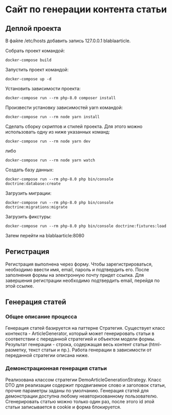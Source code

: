 # Сайт по генерации контента статьи #

## Деплой проекта ##

В файле /etc/hosts добавить запись 127.0.0.1 blablaarticle.

Собрать проект командой:

```shell
docker-compose build
```

Запустить проект командой:
```shell
docker-compose up -d
```
Установить зависимости проекта:

```shell
docker-compose run --rm php-8.0 composer install
```

Произвести установку зависимостей yarn командой:
```shell
docker-compose run --rm node yarn install
```

Сделать сборку скриптов и стилей проекта. Для этого можно использовать одну из ниже указанных команд:
```shell
docker-compose run --rm node yarn dev
```
либо
```shell
docker-compose run --rm node yarn watch
```

Создать базу данных:
```shell
docker-compose run --rm php-8.0 php bin/console doctrine:database:create
```

Загрузить миграции:
```shell
docker-compose run --rm php-8.0 php bin/console doctrine:migrations:migrate
```

Загрузить фикстуры:
```shell
docker-compose run --rm php-8.0 php bin/console doctrine:fixtures:load
```

Затем перейти на blablaarticle:8080

## Регистрация ##

Регистрация выполнена через форму. Чтобы зарегистрироваться, необходимо ввести 
имя, email, пароль и подтвердить его. После заполнения формы на электронную почту 
придет ссылка. Для завершения регистрации необходимо подтвердить email, перейдя 
по этой ссылке.

## Генерация статей ##

### Общее описание процесса ###

Генерация статей базируется на паттерне Стратегия. Существует класс контекста - ArticleGenerator,
который может генерировать статьи в соответствии с переданной стратегией и объектом модели формы.
Результат генерации - строка, содержащая весь контент статьи (html-разметку, текст статьи и пр.). 
Работа генерации в зависимости от переданной стратегии описана ниже.

### Демонстрационная генерация статьи ###

Реализована классом стратегии DemoArticleGenerationStrategy. Класс DTO для реализации содержит
продвигаемое слово и заголовок статьи, прочие параметры заданы по умолчанию. 
Генерация статей для демонстрации доступна любому неавторизованному пользователю.
Сгенерировать статью можно только один раз, после этого id этой статьи записывается в cookie
и форма блокируется. 

